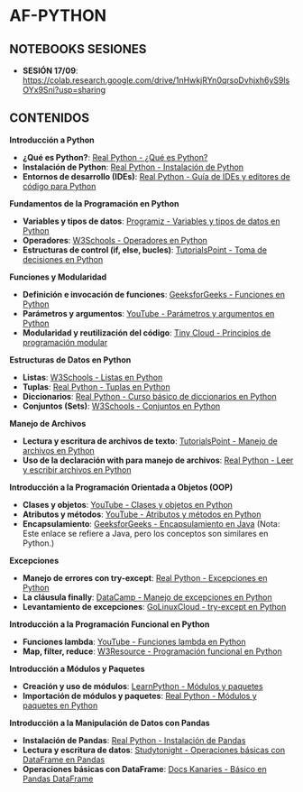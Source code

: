# AF-PYTHON

## NOTEBOOKS SESIONES

- **SESIÓN 17/09**: https://colab.research.google.com/drive/1nHwkjRYn0qrsoDvhjxh6yS9lsOYx9Sni?usp=sharing

## CONTENIDOS
**Introducción a Python**

- **¿Qué es Python?**: [Real Python - ¿Qué es Python?](https://realpython.com/what-is-python/)
- **Instalación de Python**: [Real Python - Instalación de Python](https://realpython.com/installing-python/)
- **Entornos de desarrollo (IDEs)**: [Real Python - Guía de IDEs y editores de código para Python](https://realpython.com/python-ides-code-editors-guide/)

**Fundamentos de la Programación en Python**

- **Variables y tipos de datos**: [Programiz - Variables y tipos de datos en Python](https://www.programiz.com/python-programming/variables-datatypes)
- **Operadores**: [W3Schools - Operadores en Python](https://www.w3schools.com/python/python_operators.asp)
- **Estructuras de control (if, else, bucles)**: [TutorialsPoint - Toma de decisiones en Python](https://www.tutorialspoint.com/python/python_decision_making.htm)

**Funciones y Modularidad**

- **Definición e invocación de funciones**: [GeeksforGeeks - Funciones en Python](https://www.geeksforgeeks.org/python-functions/)
- **Parámetros y argumentos**: [YouTube - Parámetros y argumentos en Python](https://www.youtube.com/watch?v=i_ZEaE5vfE0)
- **Modularidad y reutilización del código**: [Tiny Cloud - Principios de programación modular](https://www.tiny.cloud/blog/modular-programming-principle/)

**Estructuras de Datos en Python**

- **Listas**: [W3Schools - Listas en Python](https://www.w3schools.com/python/python_lists.asp)
- **Tuplas**: [Real Python - Tuplas en Python](https://realpython.com/python-tuple/)
- **Diccionarios**: [Real Python - Curso básico de diccionarios en Python](https://realpython.com/courses/python-basics-dictionaries/)
- **Conjuntos (Sets)**: [W3Schools - Conjuntos en Python](https://www.w3schools.com/python/python_sets.asp)

**Manejo de Archivos**

- **Lectura y escritura de archivos de texto**: [TutorialsPoint - Manejo de archivos en Python](https://www.tutorialspoint.com/python/python_file_handling.htm)
- **Uso de la declaración with para manejo de archivos**: [Real Python - Leer y escribir archivos en Python](https://realpython.com/read-write-files-python/)

**Introducción a la Programación Orientada a Objetos (OOP)**

- **Clases y objetos**: [YouTube - Clases y objetos en Python](https://www.youtube.com/watch?v=3zoyA3U2Ka0)
- **Atributos y métodos**: [YouTube - Atributos y métodos en Python](https://www.youtube.com/watch?v=zcPb1TGAWfk)
- **Encapsulamiento**: [GeeksforGeeks - Encapsulamiento en Java](https://www.geeksforgeeks.org/encapsulation-in-java/) (Nota: Este enlace se refiere a Java, pero los conceptos son similares en Python.)

**Excepciones**

- **Manejo de errores con try-except**: [Real Python - Excepciones en Python](https://realpython.com/python-exceptions/)
- **La cláusula finally**: [DataCamp - Manejo de excepciones en Python](https://www.datacamp.com/tutorial/exception-handling-python)
- **Levantamiento de excepciones**: [GoLinuxCloud - try-except en Python](https://www.golinuxcloud.com/python-try-except/)

**Introducción a la Programación Funcional en Python**

- **Funciones lambda**: [YouTube - Funciones lambda en Python](https://www.youtube.com/playlist?list=PL5Raijva2y4Rj6b_o7qEJr7ROubAYOP21)
- **Map, filter, reduce**: [W3Resource - Programación funcional en Python](https://www.w3resource.com/python/functional-programming-map-filter-reduce.php)

**Introducción a Módulos y Paquetes**

- **Creación y uso de módulos**: [LearnPython - Módulos y paquetes](https://www.learnpython.org/en/Modules_and_Packages)
- **Importación de módulos y paquetes**: [Real Python - Módulos y paquetes en Python](https://realpython.com/python-modules-packages/)

**Introducción a la Manipulación de Datos con Pandas**

- **Instalación de Pandas**: [Real Python - Instalación de Pandas](https://realpython.com/pandas-read-write-files/)
- **Lectura y escritura de datos**: [Studytonight - Operaciones básicas con DataFrame en Pandas](https://www.studytonight.com/pandas/basic-operations-on-pandas-dataframe)
- **Operaciones básicas con DataFrame**: [Docs Kanaries - Básico en Pandas DataFrame](https://docs.kanaries.net/topics/Pandas/pandas-dataframe-basics)
